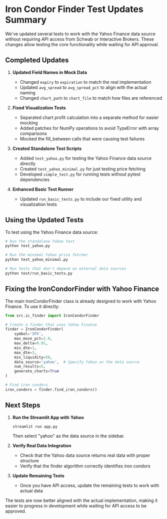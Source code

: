# Iron Condor Finder Test Updates Summary

We've updated several tests to work with the Yahoo Finance data source without requiring API access from Schwab or Interactive Brokers. These changes allow testing the core functionality while waiting for API approval.

## Completed Updates

1. **Updated Field Names in Mock Data**
   - Changed `expiry` to `expiration` to match the real implementation
   - Updated `avg_spread` to `avg_spread_pct` to align with the actual naming
   - Changed `chart_path` to `chart_file` to match how files are referenced

2. **Fixed Visualization Tests**
   - Separated chart profit calculation into a separate method for easier mocking
   - Added patches for NumPy operations to avoid TypeError with array comparisons
   - Mocked the fill_between calls that were causing test failures

3. **Created Standalone Test Scripts**
   - Added `test_yahoo.py` for testing the Yahoo Finance data source directly
   - Created `test_yahoo_minimal.py` for just testing price fetching
   - Developed `simple_test.py` for running tests without pytest dependencies

4. **Enhanced Basic Test Runner**
   - Updated `run_basic_tests.py` to include our fixed utility and visualization tests

## Using the Updated Tests

To test using the Yahoo Finance data source:

```bash
# Run the standalone Yahoo test
python test_yahoo.py

# Run the minimal Yahoo price fetcher
python test_yahoo_minimal.py

# Run tests that don't depend on external data sources
python test/run_basic_tests.py
```

## Fixing the IronCondorFinder with Yahoo Finance

The main IronCondorFinder class is already designed to work with Yahoo Finance. To use it directly:

```python
from src.ic_finder import IronCondorFinder

# Create a finder that uses Yahoo Finance
finder = IronCondorFinder(
    symbol='SPX',
    max_move_pct=2.0,
    max_delta=0.01,
    min_dte=1,
    max_dte=3,
    min_liquidity=50,
    data_source='yahoo',  # Specify Yahoo as the data source
    num_results=5,
    generate_charts=True
)

# Find iron condors
iron_condors = finder.find_iron_condors()
```

## Next Steps

1. **Run the Streamlit App with Yahoo**
   ```bash
   streamlit run app.py
   ```
   Then select "yahoo" as the data source in the sidebar.

2. **Verify Real Data Integration**
   - Check that the Yahoo data source returns real data with proper structure
   - Verify that the finder algorithm correctly identifies iron condors

3. **Update Remaining Tests**
   - Once you have API access, update the remaining tests to work with actual data

The tests are now better aligned with the actual implementation, making it easier to progress in development while waiting for API access to be approved. 